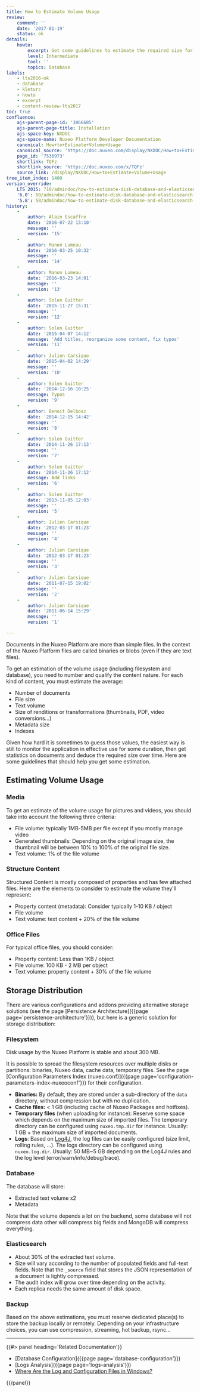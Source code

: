 ```yaml
---
title: How to Estimate Volume Usage
review:
    comment: ''
    date: '2017-01-19'
    status: ok
details:
    howto:
        excerpt: Get some guidelines to estimate the required size for disk and database.
        level: Intermediate
        tool: ''
        topics: Database
labels:
    - lts2016-ok
    - database
    - kleturc
    - howto
    - excerpt
    - content-review-lts2017
toc: true
confluence:
    ajs-parent-page-id: '3866685'
    ajs-parent-page-title: Installation
    ajs-space-key: NXDOC
    ajs-space-name: Nuxeo Platform Developer Documentation
    canonical: How+to+Estimate+Volume+Usage
    canonical_source: 'https://doc.nuxeo.com/display/NXDOC/How+to+Estimate+Volume+Usage'
    page_id: '7536973'
    shortlink: TQFz
    shortlink_source: 'https://doc.nuxeo.com/x/TQFz'
    source_link: /display/NXDOC/How+to+Estimate+Volume+Usage
tree_item_index: 1400
version_override:
    LTS 2015: 710/admindoc/how-to-estimate-disk-database-and-elasticsearch-usage
    '6.0': 60/admindoc/how-to-estimate-disk-database-and-elasticsearch-usage
    '5.8': 58/admindoc/how-to-estimate-disk-database-and-elasticsearch-usage
history:
    -
        author: Alain Escaffre
        date: '2016-07-22 13:10'
        message: ''
        version: '15'
    -
        author: Manon Lumeau
        date: '2016-03-25 10:32'
        message: ''
        version: '14'
    -
        author: Manon Lumeau
        date: '2016-03-23 14:01'
        message: ''
        version: '13'
    -
        author: Solen Guitter
        date: '2015-11-27 15:31'
        message: ''
        version: '12'
    -
        author: Solen Guitter
        date: '2015-04-07 14:12'
        message: 'Add titles, reorganize some content, fix typos'
        version: '11'
    -
        author: Julien Carsique
        date: '2015-04-02 14:29'
        message: ''
        version: '10'
    -
        author: Solen Guitter
        date: '2014-12-16 10:25'
        message: Typos
        version: '9'
    -
        author: Benoit Delbosc
        date: '2014-12-15 14:42'
        message: ''
        version: '8'
    -
        author: Solen Guitter
        date: '2014-11-26 17:13'
        message: ''
        version: '7'
    -
        author: Solen Guitter
        date: '2014-11-26 17:12'
        message: Add links
        version: '6'
    -
        author: Solen Guitter
        date: '2013-11-05 12:03'
        message: ''
        version: '5'
    -
        author: Julien Carsique
        date: '2012-03-17 01:23'
        message: ''
        version: '4'
    -
        author: Julien Carsique
        date: '2012-03-17 01:23'
        message: ''
        version: '3'
    -
        author: Julien Carsique
        date: '2011-07-15 19:02'
        message: ''
        version: '2'
    -
        author: Julien Carsique
        date: '2011-06-14 15:29'
        message: ''
        version: '1'

---
```

Documents in the Nuxeo Platform are more than simple files. In the context of the Nuxeo Platform files are called binaries or blobs (even if they are text files).

To get an estimation of the volume usage (including filesystem and database), you need to number and qualify the content nature. For each kind of content, you must estimate the average:

*   Number of documents
*   File size
*   Text volume
*   Size of renditions or transformations (thumbnails, PDF, video conversions...)
*   Metadata size
*   Indexes

Given how hard it is sometimes to guess those values, the easiest way is still to monitor the application in effective use for some duration, then get statistics on documents and deduce the required size over time. Here are some guidelines that should help you get some estimation.

## Estimating Volume Usage

### Media

To get an estimate of the volume usage for pictures and videos, you should take into account the following three criteria:

*   File volume: typically 1MB-5MB per file except if you mostly manage video
*   Generated thumbnails: Depending on the original image size, the thumbnail will be between 10% to 100% of the original file size.
*   Text volume: 1% of the file volume

### Structure Content

Structured Content is mostly composed of properties and has few attached files. Here are the elements to consider to estimate the volume they'll represent:

*   Property content (metadata): Consider typically 1-10 KB / object
*   File volume
*   Text volume: text content + 20% of the file volume

### Office Files

For typical office files, you should consider:

*   Property content: Less than 1KB / object
*   File volume: 100 KB - 2 MB per object
*   Text volume: property content + 30% of the file volume

## Storage Distribution

There are various configurations and addons providing alternative storage solutions (see the page [Persistence Architecture]({{page page='persistence-architecture'}})), but here is a generic solution for storage distribution:

### Filesystem

Disk usage by the Nuxeo Platform is stable and about 300&nbsp;MB.

It is possible to spread the filesystem resources over multiple disks or partitions: binaries, Nuxeo data, cache data, temporary files. See the page [Configuration Parameters Index (nuxeo.conf)]({{page page='configuration-parameters-index-nuxeoconf'}}) for their configuration.

*   **Binaries:** By default, they are stored under a sub-directory of the `data` directory, without compression but with no duplication.
*   **Cache files:** < 1&nbsp;GB (including cache of Nuxeo Packages and hotfixes).
*   **Temporary files** (when uploading for instance): Reserve some space which depends on the maximum size of imported files.
    The temporary directory can be configured using `nuxeo.tmp.dir` for instance.
    Usually: 1&nbsp;GB + the maximum size of imported documents.
*   **Logs**: Based on [Log4J](http://logging.apache.org/log4j/index.html), the log files can be easily configured (size limit, rolling rules, ...).
    The logs directory can be configured using `nuxeo.log.dir`.
    Usually: 50&nbsp;MB~5&nbsp;GB depending on the Log4J rules and the log level (error/warn/info/debug/trace).

### Database

The database will store:

*   Extracted text volume x2
*   Metadata

Note that the volume depends a lot on the backend, some database will not compress data
other will compress big fields and MongoDB will compress everything.

### Elasticsearch

*   About 30% of the extracted text volume.
*   Size will vary according to the number of populated fields and full-text fields.
    Note that the `_source` field that stores the JSON representation of a document is lightly compressed.
*   The audit index will grow over time depending on the activity.
*   Each replica needs the same amount of disk space.

### Backup

Based on the above estimations, you must reserve dedicated place(s) to store the backup locally or remotely. Depending on your infrastructure choices, you can use compression, streaming, hot backup, rsync...

* * *

<div class="row" data-equalizer data-equalize-on="medium"><div class="column medium-6">{{#> panel heading='Related Documentation'}}

- [Database Configuration]({{page page='database-configuration'}})
- [Logs Analysis]({{page page='logs-analysis'}})
- [Where Are the Log and Configuration Files in Windows?](https://answers.nuxeo.com/general/q/8cf97d8734af40beb5b219c58e9311e4/Logs-and-Configuration-files-in-Windows)

{{/panel}}</div><div class="column medium-6">

&nbsp;

</div></div>
